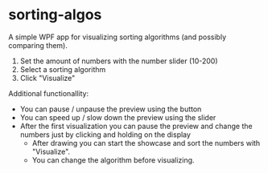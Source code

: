 # sorting-algos
A simple WPF app for visualizing sorting algorithms (and possibly comparing them).

1. Set the amount of numbers with the number slider (10-200)
2. Select a sorting algorithm
3. Click "Visualize"

Additional functionallity:
* You can pause / unpause the preview using the button
* You can speed up / slow down the preview using the slider
* After the first visualization you can pause the preview and change the numbers just by clicking and holding on the display
  * After drawing you can start the showcase and sort the numbers with "Visualize".
  * You can change the algorithm before visualizing.
  
